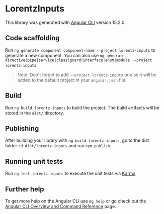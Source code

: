 # LorentzInputs

This library was generated with [Angular CLI](https://github.com/angular/angular-cli) version 15.2.0.

## Code scaffolding

Run `ng generate component component-name --project lorentz-inputs` to generate a new component. You can also use `ng generate directive|pipe|service|class|guard|interface|enum|module --project lorentz-inputs`.
> Note: Don't forget to add `--project lorentz-inputs` or else it will be added to the default project in your `angular.json` file. 

## Build

Run `ng build lorentz-inputs` to build the project. The build artifacts will be stored in the `dist/` directory.

## Publishing

After building your library with `ng build lorentz-inputs`, go to the dist folder `cd dist/lorentz-inputs` and run `npm publish`.

## Running unit tests

Run `ng test lorentz-inputs` to execute the unit tests via [Karma](https://karma-runner.github.io).

## Further help

To get more help on the Angular CLI use `ng help` or go check out the [Angular CLI Overview and Command Reference](https://angular.io/cli) page.
